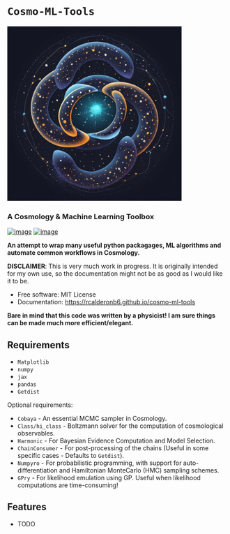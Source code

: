 # ```Cosmo-ML-Tools```
<img src="docs/assets/logo.jpg" width="400" height="400">

<!-- ![image](docs/assets/logo.png) -->
### A Cosmology & Machine Learning Toolbox
[![image](https://img.shields.io/pypi/v/cosmo_ml_tools.svg)](https://pypi.python.org/pypi/cosmo-ml-tools)
[![image](https://img.shields.io/conda/vn/conda-forge/cosmo-ml-tools.svg)](https://anaconda.org/conda-forge/cosmo-ml-tools)


**An attempt to wrap many useful python packagages, ML algorithms and automate common workflows in Cosmology.**

**DISCLAIMER**: This is very much work in progress. It is originally intended for my own use, so the documentation might not be as good as I would like it to be.

-   Free software: MIT License
-   Documentation: https://rcalderonb6.github.io/cosmo-ml-tools
    
**Bare in mind that this code was written by a physicist! I am sure things can be made much more efficient/elegant.**

## Requirements
* `Matplotlib`
* `numpy`
* `jax`
* `pandas`
* `Getdist`

Optional requirements:
* `Cobaya` - An essential MCMC sampler in Cosmology.
* `Class/hi_class` - Boltzmann solver for the computation of cosmological observables. 
* `Harmonic` - For Bayesian Evidence Computation and Model Selection.
* `ChainConsumer` - For post-processing of the chains (Useful in some specific cases - Defaults to `Getdist`).
* `Numpyro` - For probabilistic programming, with support for auto-differentiation and Hamiltonian MonteCarlo (HMC) sampling schemes.
* `GPry` - For likelihood emulation using GP. Useful when likelihood computations are time-consuming!

## Features

-   TODO
